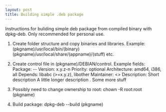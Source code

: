 ```yaml
---
layout: post
title: Building simple .deb package
---
```


Instructions for buliding simple deb package from compiled binary with dpkg-deb. Only recommended for personal use.

1. Create folder structure and copy binaries and libraries. Example:
        (pkgname)/usr/local/bin/(binary)
        (pkgname)/usr/local/share/(appname)/(stuff)
        etc.
        
2. Create control file in (pkgname)/DEBIAN/control. Example fields:
        Package: <appname>-<version>-<rev>
        Version: x.y.z-n
        Priority: optional
        Architecture: amd64, i386, all
        Depends: libabc (>=x.y.z), libother
        Maintainer: <name> <<email>>
        Description: Short description
         A little longer description
         .
         Some more stuff
         
3. Possibly need to change ownership to root:
        chown -R root:root (pkgname)
        
4. Build package:
        dpkg-deb --build (pkgname)